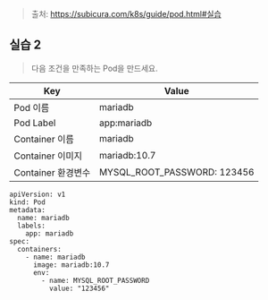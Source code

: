 > 출처: https://subicura.com/k8s/guide/pod.html#실습

## 실습 2

> 다음 조건을 만족하는 Pod을 만드세요.

| Key                | Value                       |
|--------------------|-----------------------------|
| Pod 이름           | mariadb                     |
| Pod Label          | app:mariadb                 |
| Container 이름     | mariadb                     |
| Container 이미지   | mariadb:10.7                |
| Container 환경변수 | MYSQL_ROOT_PASSWORD: 123456 |

```
apiVersion: v1
kind: Pod
metadata:
  name: mariadb
  labels:
    app: mariadb
spec:
  containers:
    - name: mariadb
      image: mariadb:10.7
      env:
        - name: MYSQL_ROOT_PASSWORD
          value: "123456"
```